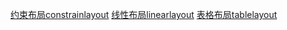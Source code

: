 [约束布局constrainlayout](https://github.com/YT1v4/Lab2/blob/master/%E7%BA%A6%E6%9D%9F%E5%B8%83%E5%B1%80constrainlayout.png)
[线性布局linearlayout](https://github.com/YT1v4/Lab2/blob/master/%E7%BA%BF%E6%80%A7%E5%B8%83%E5%B1%80linearlayout.png)
[表格布局tablelayout]()
